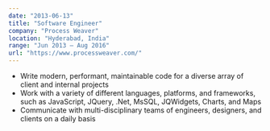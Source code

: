 ```yaml
---
date: "2013-06-13"
title: "Software Engineer"
company: "Process Weaver"
location: "Hyderabad, India"
range: "Jun 2013 – Aug 2016"
url: "https://www.processweaver.com/"
---
```


- Write modern, performant, maintainable code for a diverse array of client and internal projects
- Work with a variety of different languages, platforms, and frameworks, such as JavaScript, JQuery, .Net, MsSQL, JQWidgets, Charts, and Maps
- Communicate with multi-disciplinary teams of engineers, designers, and clients on a daily basis
